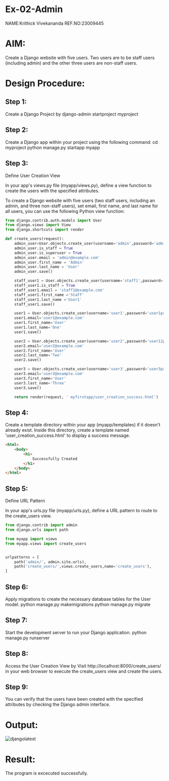 # Ex-02-Admin
NAME:Krithick Vivekananda
REF.NO:23009445

# AIM:
Create a Django website with five users. Two users are to be staff users (including admin) and the other three users are non-staff users.


# Design Procedure:

## Step 1: 
Create a Django Project by
django-admin startproject myproject
## Step 2: 
Create a Django app within your project using the following command:
cd myproject
python manage.py startapp myapp
## Step 3: 
Define User Creation View

In your app's views.py file (myapp/views.py), define a view function to create the users with the specified attributes.

To create a Django website with five users (two staff users, including an admin, and three non-staff users), set email, first name, and last name for all users, you can use the following Python view function:
```python
from django.contrib.auth.models import User
from django.views import View
from django.shortcuts import render

def create_users(request):
    admin_user=User.objects.create_user(username='admin',password='adminpass')
    admin_user.is_staff = True
    admin_user.is_superuser = True
    admin_user.email = 'admin@example.com'
    admin_user.first_name = 'Admin'
    admin_user.last_name = 'User'
    admin_user.save()

    staff_user1 = User.objects.create_user(username='staff1',password='staffipass')
    staff_user1.is_staff = True
    staff_user1.email = 'staff1@example.com'
    staff_user1.first_name ='Staff'
    staff_user1.last_name ='User1'
    staff_user1.save()

    user1 = User.objects.create_user(username='user1',password='user1pass')
    user1.email='user1@example.com'
    user1.first_name='User'
    user1.last_name='One'
    user1.save()

    user2 = User.objects.create_user(username='user2',password='user12pass')
    user2.email='user2@example.com'
    user2.first_name='User'
    user2.last_name='Two'
    user2.save()

    user3 = User.objects.create_user(username='user3',password='user3pass')
    user3.email='user3@example.com'
    user3.first_name='User'
    user3.last_name='Three'
    user3.save()

    return render(request, ' myfirstapp/user_creation_success.html')
```

## Step 4: 
Create a template directory within your app (myapp/templates) if it doesn't already exist. Inside this directory, create a template named 'user_creation_success.html' to display a success message.
```html
<html>
    <body>
        <h1>
            Successfully Created
        </h1>
    </body>
</html>
```

## Step 5:
Define URL Pattern

In your app's urls.py file (myapp/urls.py), define a URL pattern to route to the create_users view.
```python
from django.contrib import admin
from django.urls import path

from myapp import views
from myapp.views import create_users


urlpatterns = [
    path('admin/', admin.site.urls),
    path('create_users/',views.create_users,name='create_users'),
]

```
## Step 6: 
Apply migrations to create the necessary database tables for the User model.
    python manage.py makemigrations
    python manage.py migrate

## Step 7:
Start the development server to run your Django application.
python manage.py runserver

## Step 8:
Access the User Creation View by
Visit http://localhost:8000/create_users/ in your web browser to execute the create_users view and create the users.

## Step 9:
You can verify that the users have been created with the specified attributes by checking the Django admin interface.


# Output:
![djangolatest](https://github.com/krithickvivek/ODD2023-WT-Ex-02-Admin/assets/139331296/a878c03b-6004-433f-872c-901329b3674a)

# Result:
The program is excecuted successfully.



